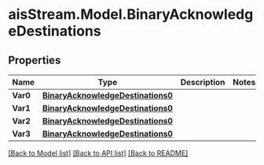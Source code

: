 # aisStream.Model.BinaryAcknowledgeDestinations

## Properties

Name | Type | Description | Notes
------------ | ------------- | ------------- | -------------
**Var0** | [**BinaryAcknowledgeDestinations0**](BinaryAcknowledgeDestinations0.md) |  | 
**Var1** | [**BinaryAcknowledgeDestinations0**](BinaryAcknowledgeDestinations0.md) |  | 
**Var2** | [**BinaryAcknowledgeDestinations0**](BinaryAcknowledgeDestinations0.md) |  | 
**Var3** | [**BinaryAcknowledgeDestinations0**](BinaryAcknowledgeDestinations0.md) |  | 

[[Back to Model list]](../README.md#documentation-for-models) [[Back to API list]](../README.md#documentation-for-api-endpoints) [[Back to README]](../README.md)

